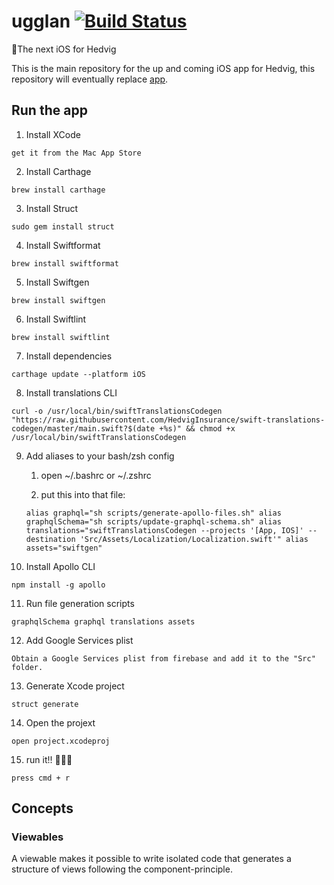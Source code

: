 # ugglan [![Build Status](https://app.bitrise.io/app/99ca525f2bb31deb/status.svg?token=Jdifn0M6-BB_sCWW3lzYdQ&branch=master)](https://app.bitrise.io/app/99ca525f2bb31deb)

🦉The next iOS for Hedvig

This is the main repository for the up and coming iOS app for Hedvig, this repository will eventually replace [app](https://github.com/HedvigInsurance/app).

## Run the app

1. Install XCode

`get it from the Mac App Store`

2. Install Carthage

`brew install carthage`

3. Install Struct

`sudo gem install struct`

4. Install Swiftformat

`brew install swiftformat`

5. Install Swiftgen

`brew install swiftgen`

6. Install Swiftlint

`brew install swiftlint`

7. Install dependencies

`carthage update --platform iOS`

8. Install translations CLI

`curl -o /usr/local/bin/swiftTranslationsCodegen "https://raw.githubusercontent.com/HedvigInsurance/swift-translations-codegen/master/main.swift?$(date +%s)" && chmod +x /usr/local/bin/swiftTranslationsCodegen`

9. Add aliases to your bash/zsh config

   1. open ~/.bashrc or ~/.zshrc

   2. put this into that file:

   `alias graphql="sh scripts/generate-apollo-files.sh" alias graphqlSchema="sh scripts/update-graphql-schema.sh" alias translations="swiftTranslationsCodegen --projects '[App, IOS]' --destination 'Src/Assets/Localization/Localization.swift'" alias assets="swiftgen"`

10. Install Apollo CLI

`npm install -g apollo`

11. Run file generation scripts

`graphqlSchema graphql translations assets`

12. Add Google Services plist

`Obtain a Google Services plist from firebase and add it to the "Src" folder.`

13. Generate Xcode project

`struct generate`

14. Open the projext

`open project.xcodeproj`

15. run it!! 🏃🏻‍♂️

`press cmd + r`

## Concepts

### Viewables

A viewable makes it possible to write isolated code that generates a structure of views following the component-principle.
